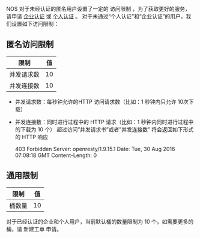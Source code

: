 NOS 对于未经认证的匿名用户设置了一定的 访问限制 ，为了获取更好的服务， 请申请 [企业认证](https://c.163.com/dashboard#/m/certifyEnterprise/create/) 或 [个人认证](https://c.163.com/dashboard#/m/certifyPersonal/create/) 。 对于未通过“个人认证”和“企业认证”的用户，我们设置如下访问限制：

## 匿名访问限制

|  **限制**  |**值**|
|------------|------|
|并发请求数|	10|
|并发连接数|	10|
* 并发请求数：每秒钟允许的HTTP 访问请求数（比如：1 秒钟内只允许 10次下载）
* 并发连接数：同时进行过程中的 HTTP 请求（比如：1 秒钟内同时进行过程中的下载为 10 个）
超过访问”并发请求书”或者”并发连接数” 将会返回如下形式的 HTTP 响应

    403 Forbidden
    Server: openresty/1.9.15.1
    Date: Tue, 30 Aug 2016 07:08:18 GMT
    Content-Length: 0

## 通用限制

|**限制**|**值**|
|--------|------|
|桶数量|	10|
对于已经认证的企业和个人用户，当前默认桶的数量限制为 10 个，如需要更多的桶，请 新建工单 申请。